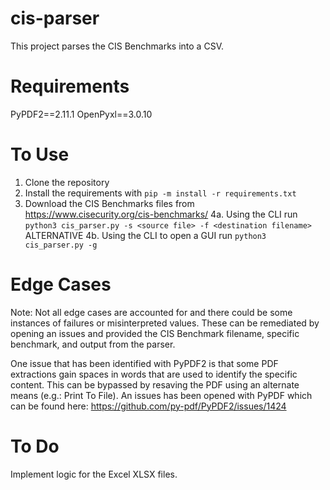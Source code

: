 # cis-parser
This project parses the CIS Benchmarks into a CSV. 

# Requirements

PyPDF2==2.11.1
OpenPyxl==3.0.10

# To Use

1. Clone the repository
2. Install the requirements with ```pip -m install -r requirements.txt ```
3. Download the CIS Benchmarks files from https://www.cisecurity.org/cis-benchmarks/
4a. Using the CLI run ```python3 cis_parser.py -s <source file> -f <destination filename>```
  ALTERNATIVE
4b. Using the CLI to open a GUI run ```python3 cis_parser.py -g```


# Edge Cases
Note: Not all edge cases are accounted for and there could be some instances of failures or misinterpreted values. These can be remediated by opening an issues and provided the CIS Benchmark filename, specific benchmark, and output from the parser.
  
One issue that has been identified with PyPDF2 is that some PDF extractions gain spaces in words that are used to identify the specific content. This can be bypassed by resaving the PDF using an alternate means (e.g.: Print To File). An issues has been opened with PyPDF which can be found here: https://github.com/py-pdf/PyPDF2/issues/1424

# To Do
Implement logic for the Excel XLSX files.
